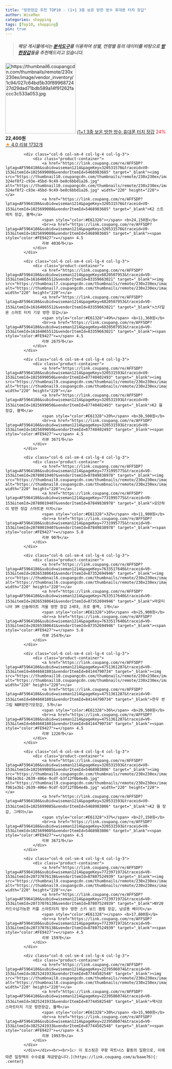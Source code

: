 ```yaml
---
title: "방한장갑 추천 TOP10 - (1+1 3중 보온 방한 방수 휴대폰 터치 장갑"
author: WiseMan
categories: shopping
tags: [Top10, shopping]
pin: true
---
```


> ##### 해당 게시물에서는 [**분석도구**](https://itemscout.io/)를 이용하여 **성별**, **연령별** 등의 데이터를 바탕으로 [**방한장갑**](https://link.coupang.com/a/baae76)들을 추천해드리고 있습니다.
<div class="container"><div class="row">
            <div class="col-6 col-sm-4 col-lg-4 col-lg-3">
                <div class="product-container">
                    <a href="https://link.coupang.com/re/AFFSDP?lptag=AF5964186&subid=wiseman1214&pageKey=6197070251&traceid=V0-153&itemId=12271890024&vendorItemId=79540604554" target="_blank"><img src="https://thumbnail6.coupangcdn.com/thumbnails/remote/230x230ex/image/vendor_inventory/1c94/027c64bd5b30f8996872427d29dad71bdb589a14f91262faccc3c533a053.jpg" alt="https://thumbnail6.coupangcdn.com/thumbnails/remote/230x230ex/image/vendor_inventory/1c94/027c64bd5b30f8996872427d29dad71bdb589a14f91262faccc3c533a053.jpg" width="220" height="220"></a>
                    <a href="https://link.coupang.com/re/AFFSDP?lptag=AF5964186&subid=wiseman1214&pageKey=6197070251&traceid=V0-153&itemId=12271890024&vendorItemId=79540604554" target="_blank">(1+1 3중 보온 방한 방수 휴대폰 터치 장갑</a>
                    <span style="color:#E61328">24%</span> <b>22,400원</b>
                    <br><a href="https://link.coupang.com/re/AFFSDP?lptag=AF5964186&subid=wiseman1214&pageKey=6197070251&traceid=V0-153&itemId=12271890024&vendorItemId=79540604554" target="_blank"><span style="color:#FE9427">★</span> 4.0
                    리뷰 1732개</a>
                </div>
            </div>
            
            <div class="col-6 col-sm-4 col-lg-4 col-lg-3">
                <div class="product-container">
                    <a href="https://link.coupang.com/re/AFFSDP?lptag=AF5964186&subid=wiseman1214&pageKey=320531576&traceid=V0-153&itemId=1025699008&vendorItemId=5468983685" target="_blank"><img src="https://thumbnail10.coupangcdn.com/thumbnails/remote/230x230ex/image/retail/images/47084211293716-324ef8f2-c93e-45bd-9c49-be8c6bbd1a26.jpg" alt="https://thumbnail10.coupangcdn.com/thumbnails/remote/230x230ex/image/retail/images/47084211293716-324ef8f2-c93e-45bd-9c49-be8c6bbd1a26.jpg" width="220" height="220"></a>
                    <a href="https://link.coupang.com/re/AFFSDP?lptag=AF5964186&subid=wiseman1214&pageKey=320531576&traceid=V0-153&itemId=1025699008&vendorItemId=5468983685" target="_blank">K2 스트레치 장갑, 블랙</a>
                    <span style="color:#E61328"></span> <b>24,150원</b>
                    <br><a href="https://link.coupang.com/re/AFFSDP?lptag=AF5964186&subid=wiseman1214&pageKey=320531576&traceid=V0-153&itemId=1025699008&vendorItemId=5468983685" target="_blank"><span style="color:#FE9427">★</span> 4.5
                    리뷰 4036개</a>
                </div>
            </div>
            
            <div class="col-6 col-sm-4 col-lg-4 col-lg-3">
                <div class="product-container">
                    <a href="https://link.coupang.com/re/AFFSDP?lptag=AF5964186&subid=wiseman1214&pageKey=6820507953&traceid=V0-153&itemId=16164065512&vendorItemId=83359663021" target="_blank"><img src="https://thumbnail7.coupangcdn.com/thumbnails/remote/230x230ex/image/vendor_inventory/eb6c/f6d729cdc647649ce7030b2efca96d5a7f0fbf9d9a3bb149c8d712e162a7.jpg" alt="https://thumbnail7.coupangcdn.com/thumbnails/remote/230x230ex/image/vendor_inventory/eb6c/f6d729cdc647649ce7030b2efca96d5a7f0fbf9d9a3bb149c8d712e162a7.jpg" width="220" height="220"></a>
                    <a href="https://link.coupang.com/re/AFFSDP?lptag=AF5964186&subid=wiseman1214&pageKey=6820507953&traceid=V0-153&itemId=16164065512&vendorItemId=83359663021" target="_blank">스타일몬 스마트 터치 기모 방한 장갑</a>
                    <span style="color:#E61328">49%</span> <b>11,360원</b>
                    <br><a href="https://link.coupang.com/re/AFFSDP?lptag=AF5964186&subid=wiseman1214&pageKey=6820507953&traceid=V0-153&itemId=16164065512&vendorItemId=83359663021" target="_blank"><span style="color:#FE9427">★</span> 4.5
                    리뷰 2675개</a>
                </div>
            </div>
            
            <div class="col-6 col-sm-4 col-lg-4 col-lg-3">
                <div class="product-container">
                    <a href="https://link.coupang.com/re/AFFSDP?lptag=AF5964186&subid=wiseman1214&pageKey=320531593&traceid=V0-153&itemId=1025699050&vendorItemId=87740402493" target="_blank"><img src="https://thumbnail9.coupangcdn.com/thumbnails/remote/230x230ex/image/vendor_inventory/f5ea/3cbfb47d9f307e5a202182680b81bc5d961040642e83aab5f3f8584a944b.jpg" alt="https://thumbnail9.coupangcdn.com/thumbnails/remote/230x230ex/image/vendor_inventory/f5ea/3cbfb47d9f307e5a202182680b81bc5d961040642e83aab5f3f8584a944b.jpg" width="220" height="220"></a>
                    <a href="https://link.coupang.com/re/AFFSDP?lptag=AF5964186&subid=wiseman1214&pageKey=320531593&traceid=V0-153&itemId=1025699050&vendorItemId=87740402493" target="_blank">K2 웜 장갑, 블랙</a>
                    <span style="color:#E61328">20%</span> <b>38,500원</b>
                    <br><a href="https://link.coupang.com/re/AFFSDP?lptag=AF5964186&subid=wiseman1214&pageKey=320531593&traceid=V0-153&itemId=1025699050&vendorItemId=87740402493" target="_blank"><span style="color:#FE9427">★</span> 4.5
                    리뷰 3671개</a>
                </div>
            </div>
            
            <div class="col-6 col-sm-4 col-lg-4 col-lg-3">
                <div class="product-container">
                    <a href="https://link.coupang.com/re/AFFSDP?lptag=AF5964186&subid=wiseman1214&pageKey=7731995775&traceid=V0-153&itemId=20780019407&vendorItemId=87849838978" target="_blank"><img src="https://thumbnail8.coupangcdn.com/thumbnails/remote/230x230ex/image/vendor_inventory/a2e5/a625217640bd7a684b80ffbc489c69278ee5e6527411066e1155693ff0ef.png" alt="https://thumbnail8.coupangcdn.com/thumbnails/remote/230x230ex/image/vendor_inventory/a2e5/a625217640bd7a684b80ffbc489c69278ee5e6527411066e1155693ff0ef.png" width="220" height="220"></a>
                    <a href="https://link.coupang.com/re/AFFSDP?lptag=AF5964186&subid=wiseman1214&pageKey=7731995775&traceid=V0-153&itemId=20780019407&vendorItemId=87849838978" target="_blank">모던하이 방한 장갑 스마트폰 터치</a>
                    <span style="color:#E61328">32%</span> <b>11,900원</b>
                    <br><a href="https://link.coupang.com/re/AFFSDP?lptag=AF5964186&subid=wiseman1214&pageKey=7731995775&traceid=V0-153&itemId=20780019407&vendorItemId=87849838978" target="_blank"><span style="color:#FE9427">★</span> 5.0
                    리뷰 90개</a>
                </div>
            </div>
            
            <div class="col-6 col-sm-4 col-lg-4 col-lg-3">
                <div class="product-container">
                    <a href="https://link.coupang.com/re/AFFSDP?lptag=AF5964186&subid=wiseman1214&pageKey=7633517640&traceid=V0-153&itemId=20265380641&vendorItemId=87352694946" target="_blank"><img src="https://thumbnail6.coupangcdn.com/thumbnails/remote/230x230ex/image/vendor_inventory/dbc4/3a838743b08b41224e11307b4631381c9ba7283deb9d915c9a3e3cf3d0a7.png" alt="https://thumbnail6.coupangcdn.com/thumbnails/remote/230x230ex/image/vendor_inventory/dbc4/3a838743b08b41224e11307b4631381c9ba7283deb9d915c9a3e3cf3d0a7.png" width="220" height="220"></a>
                    <a href="https://link.coupang.com/re/AFFSDP?lptag=AF5964186&subid=wiseman1214&pageKey=7633517640&traceid=V0-153&itemId=20265380641&vendorItemId=87352694946" target="_blank">마운티니아 3M 신슐레이트 겨울 방한 장갑 2세대, 프로 블랙, 1개</a>
                    <span style="color:#E61328">16%</span> <b>25,900원</b>
                    <br><a href="https://link.coupang.com/re/AFFSDP?lptag=AF5964186&subid=wiseman1214&pageKey=7633517640&traceid=V0-153&itemId=20265380641&vendorItemId=87352694946" target="_blank"><span style="color:#FE9427">★</span> 5.0
                    리뷰 254개</a>
                </div>
            </div>
            
            <div class="col-6 col-sm-4 col-lg-4 col-lg-3">
                <div class="product-container">
                    <a href="https://link.coupang.com/re/AFFSDP?lptag=AF5964186&subid=wiseman1214&pageKey=4751361287&traceid=V0-153&itemId=6046681801&vendorItemId=84144790734" target="_blank"><img src="https://thumbnail10.coupangcdn.com/thumbnails/remote/230x230ex/image/vendor_inventory/1f09/73b4304a73b72ca9f33e8f8db4111ba1d8bd39600e3fe70e6db9b33fabd5.jpg" alt="https://thumbnail10.coupangcdn.com/thumbnails/remote/230x230ex/image/vendor_inventory/1f09/73b4304a73b72ca9f33e8f8db4111ba1d8bd39600e3fe70e6db9b33fabd5.jpg" width="220" height="220"></a>
                    <a href="https://link.coupang.com/re/AFFSDP?lptag=AF5964186&subid=wiseman1214&pageKey=4751361287&traceid=V0-153&itemId=6046681801&vendorItemId=84144790734" target="_blank">한우 썬그립 NBR방한기모장갑, 5개</a>
                    <span style="color:#E61328">36%</span> <b>20,500원</b>
                    <br><a href="https://link.coupang.com/re/AFFSDP?lptag=AF5964186&subid=wiseman1214&pageKey=4751361287&traceid=V0-153&itemId=6046681801&vendorItemId=84144790734" target="_blank"><span style="color:#FE9427">★</span> 4.5
                    리뷰 1226개</a>
                </div>
            </div>
            
            <div class="col-6 col-sm-4 col-lg-4 col-lg-3">
                <div class="product-container">
                    <a href="https://link.coupang.com/re/AFFSDP?lptag=AF5964186&subid=wiseman1214&pageKey=320531593&traceid=V0-153&itemId=1025699085&vendorItemId=5468983806" target="_blank"><img src="https://thumbnail9.coupangcdn.com/thumbnails/remote/230x230ex/image/retail/images/4417221384076265-f061e3b1-2639-406e-9cdf-b3f12f0b4e4b.jpg" alt="https://thumbnail9.coupangcdn.com/thumbnails/remote/230x230ex/image/retail/images/4417221384076265-f061e3b1-2639-406e-9cdf-b3f12f0b4e4b.jpg" width="220" height="220"></a>
                    <a href="https://link.coupang.com/re/AFFSDP?lptag=AF5964186&subid=wiseman1214&pageKey=320531593&traceid=V0-153&itemId=1025699085&vendorItemId=5468983806" target="_blank">K2 웜 장갑, 그레이</a>
                    <span style="color:#E61328">37%</span> <b>27,150원</b>
                    <br><a href="https://link.coupang.com/re/AFFSDP?lptag=AF5964186&subid=wiseman1214&pageKey=320531593&traceid=V0-153&itemId=1025699085&vendorItemId=5468983806" target="_blank"><span style="color:#FE9427">★</span> 4.5
                    리뷰 3671개</a>
                </div>
            </div>
            
            <div class="col-6 col-sm-4 col-lg-4 col-lg-3">
                <div class="product-container">
                    <a href="https://link.coupang.com/re/AFFSDP?lptag=AF5964186&subid=wiseman1214&pageKey=7723971972&traceid=V0-153&itemId=20737076138&vendorItemId=87807524939" target="_blank"><img src="https://thumbnail9.coupangcdn.com/thumbnails/remote/230x230ex/image/vendor_inventory/b2d5/f792be5b0138adeee7340a909d3be19830ac45634c1306bd6e1dd36a269f.jpg" alt="https://thumbnail9.coupangcdn.com/thumbnails/remote/230x230ex/image/vendor_inventory/b2d5/f792be5b0138adeee7340a909d3be19830ac45634c1306bd6e1dd36a269f.jpg" width="220" height="220"></a>
                    <a href="https://link.coupang.com/re/AFFSDP?lptag=AF5964186&subid=wiseman1214&pageKey=7723971972&traceid=V0-153&itemId=20737076138&vendorItemId=87807524939" target="_blank">NY20 카드수납가능한 커플 스마트터치 방수 방한 스키 보드 캠핑 장갑, 남성용 베이지</a>
                    <span style="color:#E61328"></span> <b>17,800원</b>
                    <br><a href="https://link.coupang.com/re/AFFSDP?lptag=AF5964186&subid=wiseman1214&pageKey=7723971972&traceid=V0-153&itemId=20737076138&vendorItemId=87807524939" target="_blank"><span style="color:#FE9427">★</span> 4.5
                    리뷰 159개</a>
                </div>
            </div>
            
            <div class="col-6 col-sm-4 col-lg-4 col-lg-3">
                <div class="product-container">
                    <a href="https://link.coupang.com/re/AFFSDP?lptag=AF5964186&subid=wiseman1214&pageKey=2239586074&traceid=V0-153&itemId=3825241933&vendorItemId=87744582548" target="_blank"><img src="https://thumbnail8.coupangcdn.com/thumbnails/remote/230x230ex/image/vendor_inventory/b3c1/5a1dd69869886d194fd6beffbf502f7ca47fc6832ac1c7700849cdb6bf80.jpg" alt="https://thumbnail8.coupangcdn.com/thumbnails/remote/230x230ex/image/vendor_inventory/b3c1/5a1dd69869886d194fd6beffbf502f7ca47fc6832ac1c7700849cdb6bf80.jpg" width="220" height="220"></a>
                    <a href="https://link.coupang.com/re/AFFSDP?lptag=AF5964186&subid=wiseman1214&pageKey=2239586074&traceid=V0-153&itemId=3825241933&vendorItemId=87744582548" target="_blank">맥시브 스마트터치 기모 방한장갑, 블랙</a>
                    <span style="color:#E61328">30%</span> <b>15,900원</b>
                    <br><a href="https://link.coupang.com/re/AFFSDP?lptag=AF5964186&subid=wiseman1214&pageKey=2239586074&traceid=V0-153&itemId=3825241933&vendorItemId=87744582548" target="_blank"><span style="color:#FE9427">★</span> 4.5
                    리뷰 1993개</a>
                </div>
            </div>
            </div></div><br><br>[👉 이 포스팅은 쿠팡 파트너스 활동의 일환으로, 이에 따른 일정액의 수수료를 제공받습니다.](https://link.coupang.com/a/baae76){: .center}